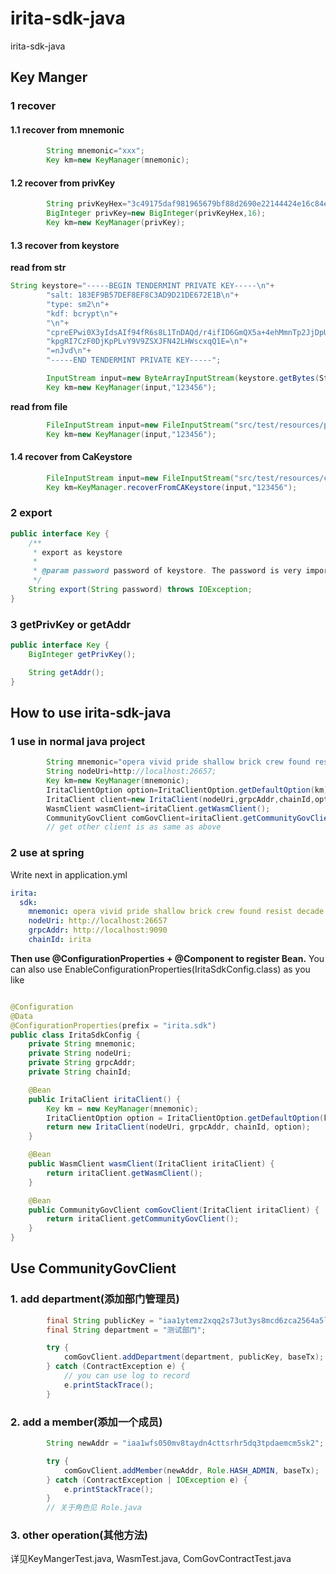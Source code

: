 # irita-sdk-java

irita-sdk-java

## Key Manger

### 1 recover

#### 1.1 recover from mnemonic

```java
        String mnemonic="xxx";
        Key km=new KeyManager(mnemonic);
```

#### 1.2 recover from privKey

```java
        String privKeyHex="3c49175daf981965679bf88d2690e22144424e16c84e9d397ddb58b63603eeec";
        BigInteger privKey=new BigInteger(privKeyHex,16);
        Key km=new KeyManager(privKey);
```

#### 1.3 recover from keystore

**read from str**

```java
String keystore="-----BEGIN TENDERMINT PRIVATE KEY-----\n"+
        "salt: 183EF9B57DEF8EF8C3AD9D21DE672E1B\n"+
        "type: sm2\n"+
        "kdf: bcrypt\n"+
        "\n"+
        "cpreEPwi0X3yIdsAIf94fR6s8L1TnDAQd/r4ifID6GmQX5a+4ehMmnTp2JjDpUe5\n"+
        "kpgRI7CzF0DjKpPLvY9V9ZSXJFN42LHWscxqQ1E=\n"+
        "=nJvd\n"+
        "-----END TENDERMINT PRIVATE KEY-----";

        InputStream input=new ByteArrayInputStream(keystore.getBytes(StandardCharsets.UTF_8));
        Key km=new KeyManager(input,"123456");
```

**read from file**

```java
        FileInputStream input=new FileInputStream("src/test/resources/priv.key");
        Key km=new KeyManager(input,"123456");
```

#### 1.4 recover from CaKeystore

```java
        FileInputStream input=new FileInputStream("src/test/resources/ca.JKS");
        Key km=KeyManager.recoverFromCAKeystore(input,"123456");
```

### 2 export

```java
public interface Key {
    /**
     * export as keystore
     *
     * @param password password of keystore. The password is very important for recovery, so never forget it
     */
    String export(String password) throws IOException;
}
```

### 3 getPrivKey or getAddr

```java
public interface Key {
    BigInteger getPrivKey();

    String getAddr();
}
```

## How to use irita-sdk-java

### 1 use in normal java project

```java
        String mnemonic="opera vivid pride shallow brick crew found resist decade neck expect apple chalk belt sick author know try tank detail tree impact hand best";
        String nodeUri=http://localhost:26657;
        Key km=new KeyManager(mnemonic);
        IritaClientOption option=IritaClientOption.getDefaultOption(km);
        IritaClient client=new IritaClient(nodeUri,grpcAddr,chainId,option);
        WasmClient wasmClient=iritaClient.getWasmClient();
        CommunityGovClient comGovClient=iritaClient.getCommunityGovClient();
        // get other client is as same as above
```

### 2 use at spring

Write next in application.yml

```yaml
irita:
  sdk:
    mnemonic: opera vivid pride shallow brick crew found resist decade neck expect apple chalk belt sick author know try tank detail tree impact hand best
    nodeUri: http://localhost:26657
    grpcAddr: http://localhost:9090
    chainId: irita
```

**Then use @ConfigurationProperties + @Component to register Bean.**
You can also use EnableConfigurationProperties(IritaSdkConfig.class) as you like

```java

@Configuration
@Data
@ConfigurationProperties(prefix = "irita.sdk")
public class IritaSdkConfig {
    private String mnemonic;
    private String nodeUri;
    private String grpcAddr;
    private String chainId;

    @Bean
    public IritaClient iritaClient() {
        Key km = new KeyManager(mnemonic);
        IritaClientOption option = IritaClientOption.getDefaultOption(km);
        return new IritaClient(nodeUri, grpcAddr, chainId, option);
    }

    @Bean
    public WasmClient wasmClient(IritaClient iritaClient) {
        return iritaClient.getWasmClient();
    }

    @Bean
    public CommunityGovClient comGovClient(IritaClient iritaClient) {
        return iritaClient.getCommunityGovClient();
    }
}
```
## Use CommunityGovClient

### 1. add department(添加部门管理员)

```java
        final String publicKey = "iaa1ytemz2xqq2s73ut3ys8mcd6zca2564a5lfhtm3";
        final String department = "测试部门";

        try {
            comGovClient.addDepartment(department, publicKey, baseTx);
        } catch (ContractException e) {
            // you can use log to record
            e.printStackTrace();
        }
```

### 2. add a member(添加一个成员)

```java
        String newAddr = "iaa1wfs050mv8taydn4cttsrhr5dq3tpdaemcm5sk2";

        try {
            comGovClient.addMember(newAddr, Role.HASH_ADMIN, baseTx);
        } catch (ContractException | IOException e) {
            e.printStackTrace();
        }
        // 关于角色见 Role.java
```

### 3. other operation(其他方法)

详见KeyMangerTest.java, WasmTest.java, ComGovContractTest.java

